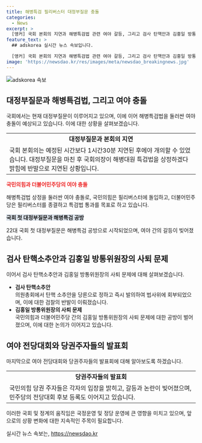 ```yaml
---
title: 해병특검 필리버스터 대정부질문 충돌
categories:
  - News
excerpt: >
  [앵커] 국회 본회의 지연과 해병특검법 관련 여야 갈등, 그리고 검사 탄핵안과 김홍일 방통위원장 사퇴 논란 등 혼란 속에서 진행 중인 대정부질문, 이를 둘러싼 여야의 공방, 그리고 국민의힘 당권주자들의 발표회 전체적인 상황을 전해드립니다. 현재 민주당은 검사 4명에 대한 탄핵소추안을 발의하여 공방 중이며, 국회는 여야의 이례적인 공방과 함께 대규모 정치적 갈등 상황에 직면하고 있습니다. #국회 #대정부질문 #해병특검법 #검사탄핵안 #김홍일 #전당대회 #여야
feature_text: >
  ## adskorea 실시간 뉴스 속보입니다.

  [앵커] 국회 본회의 지연과 해병특검법 관련 여야 갈등, 그리고 검사 탄핵안과 김홍일 방통위원장 사퇴 논란 등 혼란 속에서 진행 중인 대정부질문, 이를 둘러싼 여야의 공방, 그리고 국민의힘 당권주자들의 발표회 전체적인 상황을 전해드립니다. 현재 민주당은 검사 4명에 대한 탄핵소추안을 발의하여 공방 중이며, 국회는 여야의 이례적인 공방과 함께 대규모 정치적 갈등 상황에 직면하고 있습니다. #국회 #대정부질문 #해병특검법 #검사탄핵안 #김홍일 #전당대회 #여야
image: 'https://newsdao.kr/res/images/meta/newsdao_breakingnews.jpg'
---
```


<p><img src="https://newsdao.kr/res/images/meta/newsdao_breakingnews.jpg" alt="adskorea 속보" /></p>

<h2 data-ke-size="size26">대정부질문과 해병특검법, 그리고 여야 충돌</h2>

<p data-ke-size="size16">국회에서는 현재 대정부질문이 이루어지고 있으며, 이에 이어 해병특검법을 둘러싼 여야 충돌이 예상되고 있습니다. 이에 대한 상황을 살펴보겠습니다.</p>

<table>
    <tr>
        <td style="text-align: center; height: 17px;"><b>대정부질문과 본회의 지연</b></td>
    </tr>
    <tr>
        <td>
            국회 본회의는 예정된 시간보다 1시간30분 지연된 후에야 개의할 수 있었습니다. 대정부질문을 마친 후 국회의장이 해병대원 특검법을 상정하겠다 밝힘에 반발으로 지연된 상황입니다.
        </td>
    </tr>
</table>

<p><b><span style="color: #ee2323;">국민의힘과 더불어민주당의 여야 충돌</span></b></p>

<p data-ke-size="size16">해병특검법 상정을 둘러싼 여야 충돌로, 국민의힘은 필리버스터에 돌입하고, 더불어민주당은 필리버스터를 종결하고 특검법 통과를 목표로 하고 있습니다.</p>

<p><b><span style="background-color: #21538527;">국회 첫 대정부질문과 해병특검 공방</span></b></p>

<p data-ke-size="size16">22대 국회 첫 대정부질문은 해병특검 공방으로 시작되었으며, 여야 간의 갈등이 빚어졌습니다.</p>

<h2 data-ke-size="size26">검사 탄핵소추안과 김홍일 방통위원장의 사퇴 문제</h2>

<p data-ke-size="size16">이어서 검사 탄핵소추안과 김홍일 방통위원장의 사퇴 문제에 대해 살펴보겠습니다.</p>

<ul>
    <li><b>검사 탄핵소추안</b><br>
        의원총회에서 탄핵 소추안을 당론으로 정하고 즉시 발의하여 법사위에 회부되었으며, 이에 대한 검찰의 반발이 이뤄졌습니다.
    </li>
    <li><b>김홍일 방통위원장의 사퇴 문제</b><br>
        국민의힘과 더불어민주당 간의 김홍일 방통위원장의 사퇴 문제에 대한 공방이 벌어졌으며, 이에 대한 논의가 이어지고 있습니다.
    </li>
</ul>

<h2 data-ke-size="size26">여야 전당대회와 당권주자들의 발표회</h2>

<p data-ke-size="size16">마지막으로 여야 전당대회와 당권주자들의 발표회에 대해 알아보도록 하겠습니다.</p>

<table>
    <tr>
        <td style="text-align: center; height: 17px;"><b>당권주자들의 발표회</b></td>
    </tr>
    <tr>
        <td>
            국민의힘 당권 주자들은 각자의 입장을 밝히고, 갈등과 논란이 빚어졌으며, 민주당의 전당대회 후보 등록도 이어지고 있습니다.
        </td>
    </tr>
</table>

<p>이러한 국회 및 정계의 움직임은 국정운영 및 정당 운영에 큰 영향을 미치고 있으며, 앞으로의 상황 변화에 대한 지속적인 주목이 필요합니다.</p>
실시간 뉴스 속보는, <a href="https://newsdao.kr" rel="dofollow">https://newsdao.kr</a>


